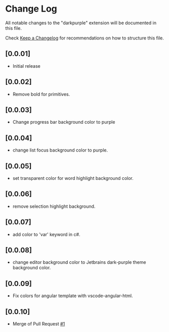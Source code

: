 # Change Log

All notable changes to the "darkpurple" extension will be documented in this file.

Check [Keep a Changelog](http://keepachangelog.com/) for recommendations on how to structure this file.

## [0.0.01]

- Initial release

## [0.0.02]

- Remove bold for primitives.

## [0.0.03]

- Change progress bar background color to purple

## [0.0.04]

- change list focus background color to purple.

## [0.0.05]

- set transparent color for word highlight background color.

## [0.0.06]

- remove selection highlight background.

## [0.0.07]

- add color to 'var' keyword in c#.

## [0.0.08]

- change editor background color to Jetbrains dark-purple theme background color.

## [0.0.09]

- Fix colors for angular template with vscode-angular-html.

## [0.0.10]

- Merge of Pull Request [#1](https://github.com/rexebin/darkpurple/issues/1)

